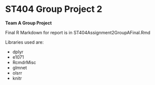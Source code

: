 # ST404 Group Project 2

**Team A Group Project**

Final R Markdown for report is in ST404Assignment2GroupAFinal.Rmd

Libraries used are:
+ dplyr
+ e1071
+ RcmdrMisc
+ glmnet
+ olsrr
+ knitr
